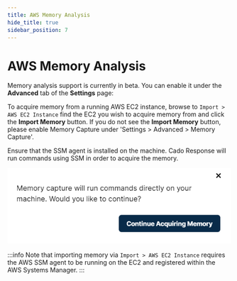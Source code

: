 ```yaml
---
title: AWS Memory Analysis
hide_title: true
sidebar_position: 7
---
```


# AWS Memory Analysis
Memory analysis support is currently in beta. You can enable it under the **Advanced** tab of the **Settings** page:

To acquire memory from a running AWS EC2 instance, browse to `Import > AWS EC2 Instance` find the EC2 you wish to acquire memory from and click the  **Import Memory** button.  If you do not see the **Import Memory** button, please enable Memory Capture under 'Settings > Advanced > Memory Capture'.

Ensure that the SSM agent is installed on the machine. Cado Response will run commands using SSM in order to acquire the memory.

![AWS Memory](/img/aws-memory.png)

:::info 
Note that importing memory via `Import > AWS EC2 Instance` requires the AWS SSM agent to be running on the EC2 and registered within the AWS Systems Manager.
:::

